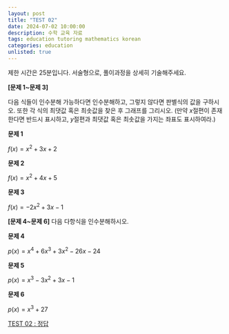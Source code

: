 ```yaml
---
layout: post
title: "TEST 02"
date: 2024-07-02 10:00:00
description: 수학 교육 자료
tags: education tutoring mathematics korean
categories: education
unlisted: true
---
```



제한 시간은 25분입니다.
서술형으로, 풀이과정을 상세히 기술해주세요.

**[문제 1~문제 3]**

다음 식들이 인수분해 가능하다면 인수분해하고, 그렇지 않다면 판별식의 값을 구하시오. 
또한 각 식의 최댓값 혹은 최솟값을 찾은 후 그래프를 그리시오.
(만약 $x$절편이 존재한다면 반드시 표시하고, $y$절편과 최댓값 혹은 최솟값을 가지는 좌표도 표시하여라.)

**문제 1**

$f(x)=x^2+3x+2$

**문제 2**

$f(x)=x^2+4x+5$

**문제 3**

$f(x)=-2x^2+3x-1$

**[문제 4~문제 6]** 다음 다항식을 인수분해하시오.

**문제 4**

$p(x)=x^4+6x^3+3x^2-26x-24$

**문제 5**

$p(x)=x^3-3x^2+3x-1$

**문제 6**

$p(x) = x^3+27$

[TEST 02 : 정답](2024-07-02-tutoring-test-polynomials-answer.md)